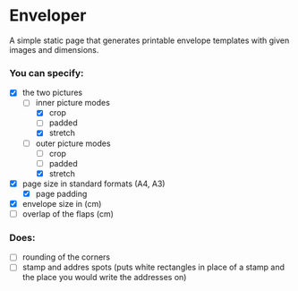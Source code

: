 # Enveloper

A simple static page that generates printable envelope templates with given images and dimensions.

### You can specify:

- [x] the two pictures
  - [ ] inner picture modes
    - [x] crop
    - [ ] padded
    - [x] stretch
  - [ ] outer picture modes
    - [ ] crop
    - [ ] padded
    - [x] stretch
- [x] page size in standard formats (A4, A3)
  - [x] page padding
- [x] envelope size in (cm)
- [ ] overlap of the flaps (cm)

### Does:

- [ ] rounding of the corners
- [ ] stamp and addres spots (puts white rectangles in place of a stamp and the place you would write the addresses on)